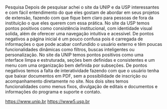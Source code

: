 Pesquisa
Depois de pesquisar achei o site da UNIP e da USP interessantes e com fácil entendimento do que eles gostam de abordar em seus projetos de extensão, fazendo com que fique bem claro para pessoas de fora da instituição o que eles querem com essa prática. 
No site da USP temos pontos positivos como consistência institucional, com identidade visual solida, além de oferecer uma navegação intuitiva e acessível. De pontos negativos a página inicial é um pouco confusa pois é carregada de informações o que pode acabar confundido o usuário externo e têm poucas funcionalidades dinâmicas como filtros, buscas inteligentes ou personalização.
No site da UNIP temos pontos positivos como uma interface limpa e estruturada, seções bem definidas e consistentes e um menu com uma organização bem definida por subseções. De pontos negativos temos a falta de interatividade fazendo com que o usuário tenha que baixar documentos em PDF, sem a possibilidade de inscrição ou acompanhamento diretamente no site.
Nos dois sites temos funcionalidades como menus fixos, divulgação de editais e documentos e informações do programa e suporte e contato.

https://www.unip.br 
https://www5.usp.br 
